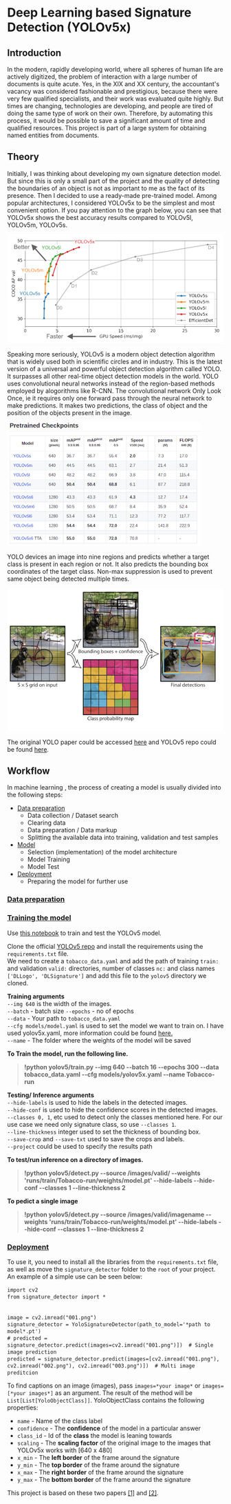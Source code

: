 # Deep Learning based Signature Detection (YOLOv5x)
## Introduction

In the modern, rapidly developing world, where all spheres of human life are actively digitized, the problem of interaction with a large number of documents is quite acute. Yes, in the XIX and XX century, the accountant's vacancy was considered fashionable and prestigious, because there were very few qualified specialists, and their work was evaluated quite highly. But times are changing, technologies are developing, and people are tired of doing the same type of work on their own. Therefore, by automating this process, it would be possible to save a significant amount of time and qualified resources. This project is part of a large system for obtaining named entities from documents.

## Theory

Initially, I was thinking about developing my own signature detection model. But since this is only a small part of the project and the quality of detecting the boundaries of an object is not as important to me as the fact of its presence. Then I decided to use a ready-made pre-trained model. Among popular architectures, I considered YOLOv5x to be the simplest and most convenient option. If you pay attention to the graph below, you can see that YOLOv5x shows the best accuracy results compared to YOLOv5l, YOLOv5m, YOLOv5s.

![YOLO_COMPARSION](Images/yolo_comparison.png)

Speaking more seriously, YOLOv5 is a modern object detection algorithm that is widely used both in scientific circles and in industry. This is the latest version of a universal and powerful object detection algorithm called YOLO. It surpasses all other real-time object detection models in the world.
YOLO uses convolutional neural networks instead of the region-based methods employed by alogorithms like R-CNN. The convolutional network Only Look Once, ie it requires only one forward pass through the neural network to make predictions. It makes two predictions, the class of object and the position of the objects present in the image.

![YOLO_MODEL_LIST](Images/yolo_model_list.png)

YOLO devices an image into nine regions and predicts whether a target class is present in each region or not. It also predicts the bounding box coordinates of the target class. Non-max suppression is used to prevent same object being detected multiple times.

![YOLO_WORKING](Images/yolo_working.jpeg)

The original YOLO paper could be accessed [here](https://arxiv.org/abs/1506.02640) and YOLOv5 repo could be found [here](https://github.com/ultralytics/yolov5).

## Workflow

In machine learning , the process of creating a model is usually divided into the following steps:
* [Data preparation](Step_1_Convertiong_Dataset_to_YOLOv5)
  * Data collection / Dataset search
  * Clearing data
  * Data preparation / Data markup
  * Splitting the available data into training, validation and test samples
* [Model](Step_2_Custom_YOLO_training)
  * Selection (implementation) of the model architecture
  * Model Training
  * Model Test
* [Deployment](Step_3_Usage)
  * Preparing the model for further use

### [Data preparation](Step_1_Convertiong_Dataset_to_YOLOv5)
### [Training the model](Step_2_Custom_YOLO_training)

Use [this notebook](Step_2_Custom_YOLO_training/CustomYOLOv5_using_Tobcco800_dataset.ipynb) to train and test the YOLOv5 model.
  
Clone the official [YOLOv5 repo](https://github.com/ultralytics/yolov5) and install the requirements using the `requirements.txt` file.  
We need to create a `tobacco_data.yaml` and add the path of training `train:` and validation `valid:` directories, number of classes `nc:` and class names `['DLLogo', 'DLSignature']` and add this file to the `yolov5` directory we cloned.  
 
**Training arguments**  
`--img 640` is the width of the images.  
`--batch` - batch size
`--epochs` - no of epochs  
`--data` - Your path to `tobacco_data.yaml`  
`--cfg models/model.yaml` is used to set the model we want to train on. I have used yolov5x.yaml, more information could be found [here.](https://github.com/ultralytics/yolov5#pretrained-checkpoints)  
`--name` - The folder where the weights of the model will be saved

**To Train the model, run the following line.**  
> **!python yolov5/train.py --img 640 --batch 16 --epochs 300 --data tobacco_data.yaml --cfg models/yolov5x.yaml --name Tobacco-run**

**Testing/ Inference arguments**  
`--hide-labels` is used to hide the labels in the detected images.  
`--hide-conf` is used to hide the confidence scores in the detected images.  
`--classes 0, 1`, etc used to detect only the classes mentioned here. For our use case we need only signature class, so use `--classes 1`.  
`--line-thickness` integer used to set the thickness of bounding box.  
`--save-crop` and `--save-txt` used to save the crops and labels.  
`--project` could be used to specify the results path  
  
**To test/run inference on a directory of images.**  
> **!python yolov5/detect.py --source /images/valid/ --weights 'runs/train/Tobacco-run/weights/model.pt' --hide-labels --hide-conf --classes 1 --line-thickness 2**

**To pedict a single image**  
> **!python yolov5/detect.py --source /images/valid/imagename --weights 'runs/train/Tobacco-run/weights/model.pt' --hide-labels --hide-conf --classes 1 --line-thickness 2**  
   

### [Deployment](Step_3_Usage)

To use it, you need to install all the libraries from the `requirements.txt` file, as well as move the `signature_detector` folder to the `root` of your project. An example of a simple use can be seen below:

```Python3
import cv2
from signature_detector import *


image = cv2.imread("001.png")
signature_detector = YoloSignatureDetector(path_to_model='*path to model*.pt')
# predicted = signature_detector.predict(images=cv2.imread("001.png")])  # Single image prediction
predicted = signature_detector.predict(images=[cv2.imread("001.png"), cv2.imread("002.png"), cv2.imread("003.png")])  # Multi image preditcion
```
To find captions on an image (images), pass `images=*your image*` or `images=[*your images*]` as an argument. The result of the method will be `List[List[YoloObjectClass]]`. YoloObjectClass contains the following properties:
* `name` - Name of the class label
* `confidence` - The **confidence** of the model in a particular answer
* `class_id` - Id of the **class** the model is leaning towards
* `scaling` - The **scaling factor** of the original image to the images that YOLOv5x works with [640 x 480]
* `x_min` - The **left border** of the frame around the signature
* `y_min` - The **top border** of the frame around the signature
* `x_max` - The **right border** of the frame around the signature
* `y_max` - The **bottom border** of the frame around the signature

This project is based on these two papers [[1]](https://repositum.tuwien.at/bitstream/20.500.12708/16962/1/Hauri%20Marcel%20Rene%20-%202021%20-%20Detecting%20Signatures%20in%20scanned%20document%20images.pdf) and [[2]](https://arxiv.org/abs/2004.12104).  
